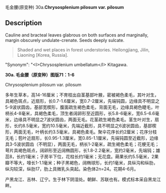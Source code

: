 毛金腰(原变种)
30a.**Chrysosplenium pilosum var. pilosum**

## Description
Cauline and bracteal leaves glabrous on both surfaces and marginally, margin obscurely undulate-crenate. Seeds deeply sulcate.


> Shaded and wet places in forest understories. Heilongjiang, Jilin, Liaoning [Korea, Russia].

  "Synonym": "&lt;I&gt;Chrysosplenium umbellatum&lt;/I&gt; Kitagawa.

**30a. 毛金腰（原变种）图版71：1-6**

Chrysosplenium pilosum var. pilosum

多年生草本，高14-16厘米；不育枝出自茎基部叶腋，密被褐色柔毛，其叶对生，具褐色斑点，近扇形，长0.7-1.6厘米，宽0.7-2厘米，先端钝圆，边缘具不明显之5-9波状圆齿，基部宽楔形，腹面疏生褐色柔毛，背面无毛，边缘具褐色睫毛，叶柄长4-8毫米，具褐色柔毛，顶生者阔卵形至近圆形，长5.8-6毫米，宽6.5-6.6毫米，边缘具不明显之7波状圆齿，两面无毛。花茎疏生褐色柔毛。茎生叶对生，扇形，长约8.5毫米，宽约10.5毫米，先端近截形，具不明显之6波状圆齿，基部楔形，两面无毛，叶柄长约3.5毫米，具褐色柔毛。聚伞花序长约2厘米；花序分枝无毛；苞叶近扇形，长0.95-1.3厘米，宽0.85-1.1厘米，先端钝圆至近截形，边缘具3-5波状圆齿（不明显），两面无毛，柄长1-2毫米，疏生褐色柔毛；花梗无毛；萼片具褐色斑点，阔卵形至近阔椭圆形，长1.8-2.2毫米，宽约2毫米，先端钝；雄蕊8，长约1毫米；子房半下位，花柱长约1毫米；无花盘。蒴果长约5.5毫米，2果瓣不等大，嚎长1-1.1毫米；种子黑褐色，阔椭球形，长约1毫米，具纵沟和纵肋，纵沟较深，纵肋17，肋上具微乳头突起。染色体2n=24。花期4-6月。

产黑龙江、吉林、辽宁。生于林下阴湿处。朝鲜、苏联也有。模式标本采自黑龙江畔。
